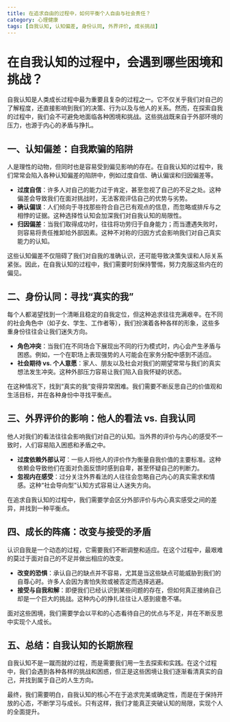 ```yaml
---
title: 在追求自由的过程中，如何平衡个人自由与社会责任？
category: 心理健康
tags: [自我认知, 认知偏差, 身份认同, 外界评价, 成长挑战]
---
```

# 在自我认知的过程中，会遇到哪些困境和挑战？

自我认知是人类成长过程中最为重要且复杂的过程之一。它不仅关乎我们对自己的了解程度，还直接影响到我们的决策、行为以及与他人的关系。然而，在探索自我的过程中，我们会不可避免地面临各种困境和挑战。这些挑战既来自于外部环境的压力，也源于内心的矛盾与挣扎。

## 一、认知偏差：自我欺骗的陷阱

人是理性的动物，但同时也是容易受到偏见影响的存在。在自我认知的过程中，我们常常会陷入各种认知偏差的陷阱中，例如过度自信、确认偏误和归因偏差等。

- **过度自信**：许多人对自己的能力过于肯定，甚至忽视了自己的不足之处。这种偏差会导致我们在面对挑战时，无法客观评估自己的优势与劣势。
- **确认偏误**：人们倾向于寻找那些符合自己已有观点的信息，而忽略或排斥与之相悖的证据。这种选择性认知会加深我们对自我认知的局限性。
- **归因偏差**：当我们取得成功时，往往将功劳归于自身能力；而当遭遇失败时，则容易将责任推卸给外部因素。这种不对称的归因方式会影响我们对自己真实能力的认知。

这些认知偏差不仅阻碍了我们对自我的准确认识，还可能导致决策失误和人际关系紧张。因此，在自我认知的过程中，我们需要时刻保持警惕，努力克服这些内在的偏见。

## 二、身份认同：寻找“真实的我”

每个人都渴望找到一个清晰且稳定的自我定位，但这种追求往往充满艰辛。在不同的社会角色中（如子女、学生、工作者等），我们扮演着各种各样的形象，这些多重身份往往会让我们迷失方向。

- **角色冲突**：当我们在不同场合下展现出不同的行为模式时，内心会产生矛盾与困惑。例如，一个在职场上表现强势的人可能会在家务分配中感到不适应。
- **社会期待 vs. 个人意愿**：家人、朋友以及社会对我们的期望常常与我们的真实想法发生冲突。这种外部压力容易让我们陷入自我怀疑的状态。

在这种情况下，找到“真实的我”变得异常困难。我们需要不断反思自己的价值观和生活目标，并在各种身份中寻找平衡点。

## 三、外界评价的影响：他人的看法 vs. 自我认同

他人对我们的看法往往会影响我们对自己的认知。当外界的评价与内心的感受不一致时，人们容易陷入困惑和矛盾之中。

- **过度依赖外部认可**：一些人将他人的评价作为衡量自我价值的主要标准。这种依赖会导致他们在面对负面反馈时感到自卑，甚至怀疑自己的判断力。
- **忽视内在感受**：过分关注外界看法的人往往会忽略自己内心的真实需求和情感。这种“社会导向型”认知方式容易让人迷失方向。

在追求自我认知的过程中，我们需要学会区分外部评价与内心真实感受之间的差异，并找到一种平衡点。

## 四、成长的阵痛：改变与接受的矛盾

认识自我是一个动态的过程，它需要我们不断调整和适应。在这个过程中，最艰难的莫过于面对自己的不足并做出相应的改变。

- **改变的恐惧**：承认自己的缺点并不容易，尤其是当这些缺点可能威胁到我们的自尊心时。许多人会因为害怕失败或被否定而选择逃避。
- **接受与自我和解**：即便我们已经认识到某些问题的存在，但如何真正接纳自己却是一个巨大的挑战。这种内心的挣扎往往让人感到疲惫不堪。

面对这些困境，我们需要学会以平和的心态看待自己的优点与不足，并在不断反思中实现个人成长。

## 五、总结：自我认知的长期旅程

自我认知不是一蹴而就的过程，而是需要我们用一生去探索和实践。在这个过程中，我们会遇到各种各样的挑战和困惑，但正是这些困境让我们逐渐看清真实的自己，并找到属于自己的人生方向。

最终，我们需要明白，自我认知的核心不在于追求完美或确定性，而是在于保持开放的心态，不断学习与成长。只有这样，我们才能真正突破认知的局限，实现个人的全面提升。